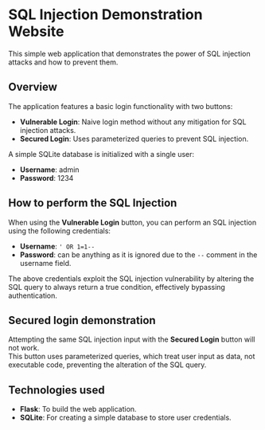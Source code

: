 # SQL Injection Demonstration Website

This simple web application that demonstrates the power of SQL injection attacks and how to prevent them.

## Overview

The application features a basic login functionality with two buttons:
- **Vulnerable Login**: Naive login method without any mitigation for SQL injection attacks.
- **Secured Login**: Uses parameterized queries to prevent SQL injection.

A simple SQLite database is initialized with a single user:
- **Username**: admin
- **Password**: 1234

## How to perform the SQL Injection

When using the **Vulnerable Login** button, you can perform an SQL injection using the following credentials:

- **Username**: `' OR 1=1--`
- **Password**: can be anything as it is ignored due to the `--` comment in the username field.

The above credentials exploit the SQL injection vulnerability by altering the SQL query to always return a true condition, effectively bypassing authentication.

## Secured login demonstration

Attempting the same SQL injection input with the **Secured Login** button will not work.  
This button uses parameterized queries, which treat user input as data, not executable code, preventing the alteration of the SQL query.


## Technologies used

- **Flask**: To build the web application.
- **SQLite**: For creating a simple database to store user credentials.
